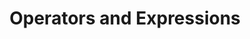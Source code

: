 ---
id: operators-and-expressions
title: Operators and Expressions
sidebar_label: Operators and Expressions
sidebar_position: 3
tags:
  [c++, operators, expressions, programming, c++ operators, c++ expressions]
description: In this tutorial, we will learn about operators and expressions in C++. We will learn about the different types of operators available in C++, how to use them, and how to create expressions using operators.
---